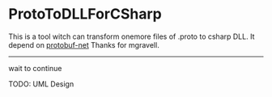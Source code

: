 # ProtoToDLLForCSharp
This is a tool witch can transform onemore files of .proto to csharp DLL.
It depend on [protobuf-net](https://github.com/mgravell/protobuf-net.git)
Thanks for mgravell.

----
wait to continue

TODO: UML Design